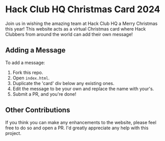 # Hack Club HQ Christmas Card 2024
Join us in wishing the amazing team at Hack Club HQ a Merry Christmas this year!
This website acts as a virtual Christmas card where Hack Clubbers from around the world can add their own message!

## Adding a Message
To add a message:
1) Fork this repo.
2) Open `index.html`.
3) Duplicate the 'card' div below any existing ones.
4) Edit the message to be your own and replace the name with your's.
5) Submit a PR, and you're done!

## Other Contributions
If you think you can make any enhancements to the website, please feel free to do so and open a PR. I'd greatly appreciate any help with this project.